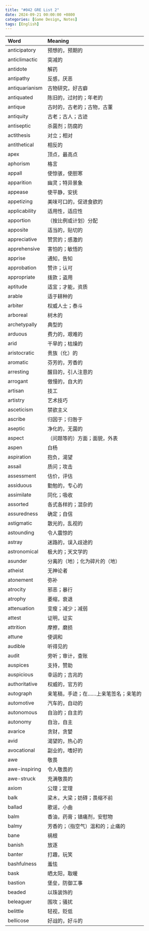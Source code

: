 ```yaml
---
title: "#042 GRE List 2"
date: 2024-09-21 00:00:00 +0800
categories: [Game Design, Notes]
tags: [English]
---
```


|Word|Meaning|
|:---|:---|
|anticipatory|预想的，预期的|
|anticlimactic|突减的|
|antidote|解药|
|antipathy|反感，厌恶|
|antiquarianism|古物研究，好古癖|
|antiquated|陈旧的，过时的；年老的|
|antique|古时的，古老的；古物，古董|
|antiquity|古老；古人；古迹|
|antiseptic|杀菌剂；防腐的|
|actithesis|对立；相对|
|antithetical|相反的|
|apex|顶点，最高点|
|aphorism|格言|
|appall|使惊骇，使胆寒|
|apparition|幽灵；特异景象|
|appease|使平静，安抚|
|appetizing|美味可口的，促进食欲的|
|applicability|适用性，适应性|
|apportion|（按比例或计划）分配|
|apposite|适当的，贴切的|
|appreciative|赞赏的；感激的|
|apprehensive|害怕的；敏悟的|
|apprise|通知，告知|
|approbation|赞许；认可|
|appropriate|拨款；盗用|
|aptitude|适宜；才能，资质|
|arable|适于耕种的|
|arbiter|权威人士；泰斗|
|arboreal|树木的|
|archetypally|典型的|
|arduous|费力的，艰难的|
|arid|干旱的；枯燥的|
|aristocratic|贵族（化）的|
|aromatic|芬芳的，芳香的|
|arresting|醒目的，引人注意的|
|arrogant|傲慢的，自大的|
|artisan|技工|
|artistry|艺术技巧|
|asceticism|禁欲主义|
|ascribe|归因于；归咎于|
|aseptic|净化的，无菌的|
|aspect|（问题等的）方面；面貌，外表|
|aspen|白杨|
|aspiration|抱负，渴望|
|assail|质问；攻击|
|assessment|估价，评估|
|assiduous|勤勉的，专心的|
|assimilate|同化；吸收|
|assorted|各式各样的；混杂的|
|assuredness|确定；自信|
|astigmatic|散光的，乱视的|
|astounding|令人震惊的|
|astray|迷路的，误入歧途的|
|astronomical|极大的；天文学的|
|asunder|分离的（地）；化为碎片的（地）|
|atheist|无神论者|
|atonement|弥补|
|atrocity|邪恶；暴行|
|atrophy|萎缩，衰退|
|attenuation|变瘦；减少；减弱|
|attest|证明，证实|
|attrition|摩擦，磨损|
|attune|使调和|
|audible|听得见的|
|audit|旁听；审计，查账|
|auspices|支持，赞助|
|auspicious|幸运的；吉兆的|
|authoritative|权威的，官方的|
|autograph|亲笔稿，手迹；在……上亲笔签名；亲笔的|
|automotive|汽车的，自动的|
|autonomous|自治的；自主的|
|autonomy|自治，自主|
|avarice|贪财，贪婪|
|avid|渴望的，热心的|
|avocational|副业的，嗜好的|
|awe|敬畏|
|awe-inspiring|令人敬畏的|
|awe-struck|充满敬畏的|
|axiom|公理；定理|
|balk|梁木，大梁；妨碍；畏缩不前|
|ballad|歌谣，小曲|
|balm|香油，药膏；镇痛剂，安慰物|
|balmy|芳香的；（指空气）温和的；止痛的|
|bane|祸根|
|banish|放逐|
|banter|打趣，玩笑|
|bashfulness|羞怯|
|bask|晒太阳，取暖|
|bastion|堡垒，防御工事|
|beaded|以珠装饰的|
|beleaguer|围攻；骚扰|
|belittle|轻视，贬低|
|bellicose|好战的，好斗的|
